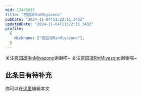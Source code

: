 ```yaml
---
mid: 12485637
title: "宫园凛RinMiyazono"
pubDate: "2024-11-04T11:22:11.343Z"
updatedDate: "2024-11-04T11:22:11.343Z"
profile:
  {
    Nickname: ["宫园凛RinMiyazono"],
  }
---
```


关注[宫园凛RinMiyazono](https://space.bilibili.com/12485637)谢谢喵~ 关注[宫园凛RinMiyazono](https://space.bilibili.com/12485637)谢谢喵~

## 此条目有待补充
你可以在[这里](https://github.com/Yuhanawa/VTuber.ICU-Content/edit/master/v/宫园凛RinMiyazono/index.md)编辑本文
